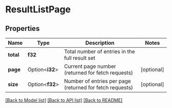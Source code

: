 # ResultListPage

## Properties

Name | Type | Description | Notes
------------ | ------------- | ------------- | -------------
**total** | **f32** | Total number of entries in the full result set | 
**page** | Option<**i32**> | Current page number (returned for fetch requests) | [optional]
**size** | Option<**f32**> | Number of entries per page (returned for fetch requests) | [optional]

[[Back to Model list]](../README.md#documentation-for-models) [[Back to API list]](../README.md#documentation-for-api-endpoints) [[Back to README]](../README.md)


